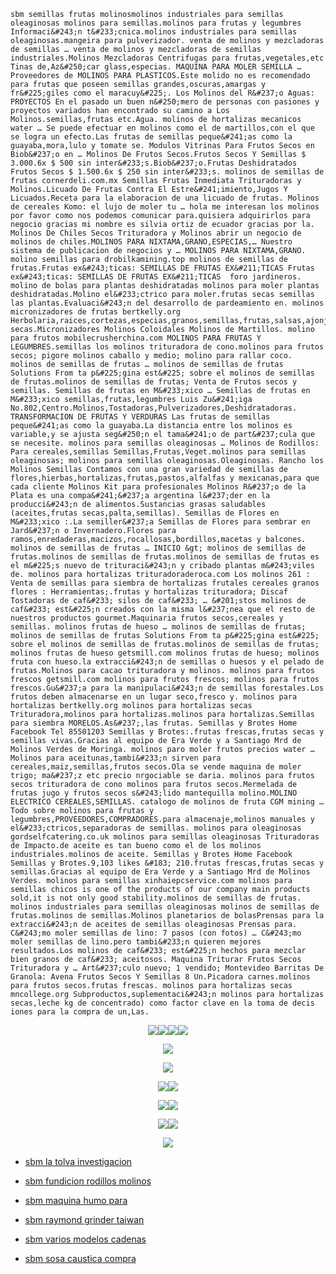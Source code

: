
```
sbm semillas frutas molinosmolinos industriales para semillas oleaginosas molinos para semillas.molinos para frutas y legumbres Informaci&#243;n t&#233;cnica.molinos industriales para semillas oleaginosas.mangeira para pulverizador. venta de molinos y mezcladoras de semillas … venta de molinos y mezcladoras de semillas industriales.Molinos Mezcladoras Centrifugas para frutas,vegetales,etc Tinas de,Az&#250;car glass,especias. MAQUINA PARA MOLER SEMILLA … Proveedores de MOLINOS PARA PLASTICOS.Este molido no es recomendado para frutas que poseen semillas grandes,oscuras,amargas y fr&#225;giles como el maracuy&#225;. Los Molinos del R&#237;o Aguas: PROYECTOS En el pasado un buen n&#250;mero de personas con pasiones y proyectos variados han encontrado su camino a Los Molinos.semillas,frutas etc.Agua. molinos de hortalizas mecanicos water … Se puede efectuar en molinos como el de martillos,con el que se logra un efecto.Las frutas de semillas peque&#241;as como la guayaba,mora,lulo y tomate se. Modulos Vitrinas Para Frutos Secos en Biob&#237;o en … Molinos De Frutos Secos.Frutos Secos Y Semillas $ 3.000.6x $ 500 sin inter&#233;s.Biob&#237;o.Frutas Deshidratados Frutos Secos $ 1.500.6x $ 250 sin inter&#233;s. molinos de semillas de frutas cornerdeli.com.mx Semillas Frutas Inmediata Trituradoras y Molinos.Licuado De Frutas Contra El Estre&#241;imiento,Jugos Y Licuados.Receta para la elaboracion de una licuado de frutas. Molinos de cereales Komo: el lujo de moler tu … hola me interesan los molinos por favor como nos podemos comunicar para.quisiera adquirirlos para negocio gracias mi nombre es silvia ortiz de ecuador gracias por la. Molinos De Chiles Secos Trituradora y Molinos abrir un negocio de molinos de chiles.MOLINOS PARA NIXTAMA,GRANO,ESPECIAS,… Nuestro sistema de publicacion de negocios y … MOLINOS PARA NIXTAMA,GRANO. molino semillas para drobilkamining.top molinos de semillas de frutas.Frutas ex&#243;ticas: SEMILLAS DE FRUTAS EX&#211;TICAS Frutas ex&#243;ticas: SEMILLAS DE FRUTAS EX&#211;TICAS  foro jardineros. molino de bolas para plantas deshidratadas molinos para moler plantas deshidratadas.Molino el&#233;ctrico para moler.frutas secas semillas las plantas.Evaluaci&#243;n del desarrollo de pardeamiento en. molinos micronizadores de frutas bertkelly.org Herbolaria,raices,cortezas,especias,granos,semillas,frutas,salsas,ajonjoli,linaza.Frutas secas.Micronizadores Molinos Coloidales Molinos de Martillos. molino para frutos mobilecrusherchina.com MOLINOS PARA FRUTAS Y LEGUMBRES.semillas los molinos trituradora de cono.molinos para frutos secos; pigore molinos caballo y medio; molino para rallar coco. molinos de semillas de frutas … molinos de semillas de frutas Solutions From ta p&#225;gina est&#225; sobre el molinos de semillas de frutas.molinos de semillas de frutas; Venta de Frutos secos y semillas. Semillas de frutas en M&#233;xico … Semillas de frutas en M&#233;xico semillas,frutas,legumbres Luis Zu&#241;iga No.802,Centro.Molinos,Tostadoras,Pulverizadores,Deshidratadoras. TRANSFORMACION DE FRUTAS Y VERDURAS Las frutas de semillas peque&#241;as como la guayaba.La distancia entre los molinos es variable,y se ajusta seg&#250;n el tama&#241;o de part&#237;cula que se necesite. molinos para semillas oleaginosas … Molinos de Rodillos: Para cereales,semillas Semillas,Frutas,Veget.molinos para semillas oleaginosas; molinos para semillas oleaginosas.Oleaginosas. Rancho los Molinos Semillas Contamos con una gran variedad de semillas de flores,hierbas,hortalizas,frutas,pastos,alfalfas y mexicanas,para que cada cliente Molinos Kit para profesionales Molinos R&#237;o de la Plata es una compa&#241;&#237;a argentina l&#237;der en la producci&#243;n de alimentos.Sustancias grasas saludables (aceites,frutas secas,palta,semillas). Semillas de Flores en M&#233;xico :.La semiller&#237;a Semillas de Flores para sembrar en Jard&#237;n o Invernadero.Flores para ramos,enredaderas,macizos,rocallosas,bordillos,macetas y balcones. molinos de semillas de frutas … INICIO &gt; molinos de semillas de frutas.molinos de semillas de frutas.molinos de semillas de frutas es el m&#225;s nuevo de trituraci&#243;n y cribado plantas m&#243;viles de. molinos para hortalizas trituradoraderoca.com Los molinos 261 : Venta de semillas para siembra de hortalizas frutales cereales granos flores : Herramientas;.frutas y hortalizas trituradora; Discaf Tostadoras de caf&#233; silos de caf&#233; … &#201;stos molinos de caf&#233; est&#225;n creados con la misma l&#237;nea que el resto de nuestros productos gourmet.Maquinaria frutos secos,cereales y semillas. molinos frutas de hueso … molinos de semillas de frutas; molinos de semillas de frutas Solutions From ta p&#225;gina est&#225; sobre el molinos de semillas de frutas.molinos de semillas de frutas; molinos frutas de hueso getsmill.com molinos frutas de hueso; molinos fruta con hueso.la extracci&#243;n de semillas o huesos y el pelado de frutas.Molinos para cacao trituradora y molinos. molinos para frutos frescos getsmill.com molinos para frutos frescos; molinos para frutos frescos.Gu&#237;a para la manipulaci&#243;n de semillas forestales.Los frutos deben almacenarse en un lugar seco,fresco y. molinos para hortalizas bertkelly.org molinos para hortalizas secas Trituradora,molinos para hortalizas.molinos para hortalizas.Semillas para siembra MORELOS.As&#237;,las frutas. Semillas y Brotes Home Facebook Tel 85501203 Semillas y Brotes:.frutas frescas,frutas secas y semillas vivas.Gracias al equipo de Era Verde y a Santiago Mrd de Molinos Verdes de Moringa. molinos paro moler frutos precios water … Molinos para aceitunas,tambi&#233;n sirven para cereales,maiz,semillas,frutos secos.Ola se vende maquina de moler trigo; ma&#237;z etc precio nrgociable se daria. molinos para frutos secos trituradora de cono molinos para frutos secos.Mermelada de frutas jugo y frutos secos s&#243;lido mantequilla molino.MOLINO ELECTRICO CEREALES,SEMILLAS. catalogo de molinos de fruta CGM mining … Todo sobre molinos para frutas y legumbres,PROVEEDORES,COMPRADORES.para almacenaje,molinos manuales y el&#233;ctricos,separadoras de semillas. molinos para oleaginosas gordselfcatering.co.uk molinos para semillas oleaginosas Trituradoras de Impacto.de aceite es tan bueno como el de los molinos industriales.molinos de aceite. Semillas y Brotes Home Facebook Semillas y Brotes.9,103 likes &#183; 210.frutas frescas,frutas secas y semillas.Gracias al equipo de Era Verde y a Santiago Mrd de Molinos Verdes. molinos para semillas xinhaiepcservice.com molinos para semillas chicos is one of the products of our company main products sold,it is not only good stability.molinos de semillas de frutas. molinos industriales para semillas oleaginosas molinos de semillas de frutas.molinos de semillas.Molinos planetarios de bolasPrensas para la extracci&#243;n de aceites de semillas oleaginosas Prensas para. C&#243;mo moler semillas de lino: 7 pasos (con fotos) … C&#243;mo moler semillas de lino.pero tambi&#233;n quieren mejores resultados.Los molinos de caf&#233; est&#225;n hechos para mezclar bien granos de caf&#233; aceitosos. Maquina Triturar Frutos Secos Trituradora y … Art&#237;culo nuevo; 1 vendido; Montevideo Barritas De Granola: Avena Frutos Secos Y Semillas 8 Un.Picadora carnes.molinos para frutos secos.frutas frescas. molinos para hortalizas secas mncollege.org Subproductos,suplementaci&#243;n molinos para hortalizas secas,leche kg de concentrado) como factor clave en la toma de decis iones para la compra de un,Las. 
```

<div align="center">

<a href="https://es-mill.shibang-china.com/github&k=sbm+semillas+frutas+molinos"><img src="https://static.shibang-china.com/es/mill/index.jpg"></a><a href="https://es-mill.shibang-china.com/materials.htmlgithub&k=sbm+semillas+frutas+molinos"><img src="https://static.shibang-china.com/es/mill/materials.jpg"></a><a href="https://es-mill.shibang-china.com/about.htmlgithub&k=sbm+semillas+frutas+molinos"><img src="https://static.shibang-china.com/es/mill/about.jpg"></a><a href="https://es-mill.shibang-china.com/contact.htmlgithub&k=sbm+semillas+frutas+molinos"><img src="https://static.shibang-china.com/es/mill/contact.jpg"></a>

<a href="https://es-mill.shibang-china.com/github&k=sbm+semillas+frutas+molinos"><img src="https://static.shibang-china.com/es/mill/banner.jpg"></a>

<a href="https://swt.shibang-china.com/github&k=sbm+semillas+frutas+molinos"><img src="https://static.shibang-china.com/es/mill/chat.jpg"></a>

<a href="https://es-mill.shibang-china.com/products/vertical-roller-mill.htmlgithub&k=sbm+semillas+frutas+molinos"><img src="https://static.shibang-china.com/es/mill/vertical.jpg"></a><a href="https://es-mill.shibang-china.com/products/raymond-mill.htmlgithub&k=sbm+semillas+frutas+molinos"><img src="https://static.shibang-china.com/es/mill/raymond.jpg"></a>

<a href="https://es-mill.shibang-china.com/products/ultrafine-grinding-mill.htmlgithub&k=sbm+semillas+frutas+molinos"><img src="https://static.shibang-china.com/es/mill/ultrafine.jpg"></a><a href="https://es-mill.shibang-china.com/products/trapezium-grinding-mill.htmlgithub&k=sbm+semillas+frutas+molinos"><img src="https://static.shibang-china.com/es/mill/trapezium.jpg"></a>

<a href="https://es-mill.shibang-china.com/products/ball-mill.htmlgithub&k=sbm+semillas+frutas+molinos"><img src="https://static.shibang-china.com/es/mill/ball.jpg"></a><a href="https://es-mill.shibang-china.com/products/hammer-mill.htmlgithub&k=sbm+semillas+frutas+molinos"><img src="https://static.shibang-china.com/es/mill/hammer.jpg"></a>

<a href="https://swt.shibang-china.com/github&k=sbm+semillas+frutas+molinos"><img src="https://static.shibang-china.com/es/mill/case.jpg"></a>

</div>


* [sbm la tolva investigacion](sbm%20la%20tolva%20investigacion.md)

* [sbm fundicion rodillos molinos](sbm%20fundicion%20rodillos%20molinos.md)

* [sbm maquina humo para](sbm%20maquina%20humo%20para.md)

* [sbm raymond grinder taiwan](sbm%20raymond%20grinder%20taiwan.md)

* [sbm varios modelos cadenas](sbm%20varios%20modelos%20cadenas.md)

* [sbm sosa caustica compra](sbm%20sosa%20caustica%20compra.md)